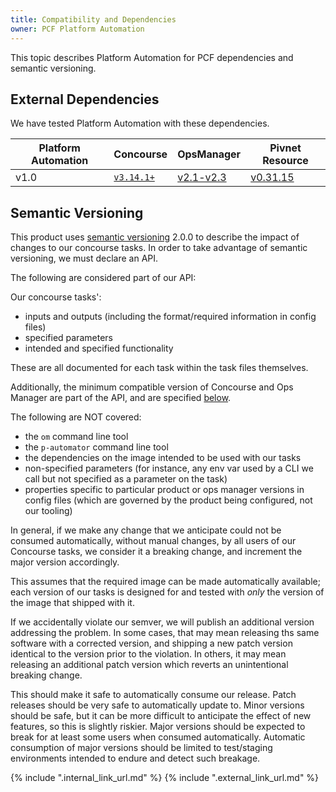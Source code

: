 ```yaml
---
title: Compatibility and Dependencies
owner: PCF Platform Automation
---
```


This topic describes Platform Automation for PCF dependencies and semantic versioning.

## External Dependencies
We have tested Platform Automation with these dependencies.

<table>
<thead>
    <tr>
        <th>Platform Automation</th>
        <th>Concourse</th>
        <th>OpsManager</th>
        <th>Pivnet Resource</th>
    </tr>
</thead>
<tbody>
    <tr>
        <td>v1.0</td>
        <td><a href="https://concourse-ci.org"><code>v3.14.1+</a></td>
        <td><a href="https://network.pivotal.io/products/ops-manager/">v2.1-v2.3</a></td>
        <td><a href="https://github.com/pivotal-cf/pivnet-resource">v0.31.15</a></td>
    </tr>
</tbody>
</table>

## Semantic Versioning
This product uses [semantic versioning][semver] 2.0.0
to describe the impact of changes to our concourse tasks. In order to take advantage of semantic versioning, we must declare an API.

The following are considered part of our API:

Our concourse tasks':

- inputs and outputs (including the format/required information in config files)
- specified parameters
- intended and specified functionality

These are all documented for each task within the task files themselves.

Additionally, the minimum compatible version
of Concourse and Ops Manager
are part of the API,
and are specified [below][external-deps].

The following are NOT covered:

- the `om` command line tool
- the `p-automator` command line tool
- the dependencies on the image intended to be used with our tasks
- non-specified parameters (for instance, any env var used by a CLI we call
  but not specified as a parameter on the task)
- properties specific to particular product or ops manager versions in config files
  (which are governed by the product being configured, not our tooling)

In general, if we make any change that we anticipate could not be consumed
automatically,
without manual changes,
by all users of our Concourse tasks,
we consider it a breaking change, and increment the major version accordingly.

This assumes that the required image can be made automatically available;
each version of our tasks is designed for and tested with
_only_ the version of the image that shipped with it.

If we accidentally violate our semver,
we will publish an additional version addressing the problem.
In some cases, that may mean releasing ths same software with a corrected version,
and shipping a new patch version identical to the version prior to the violation.
In others, it may mean releasing an additional patch version
which reverts an unintentional breaking change.

This should make it safe to automatically consume our release.
Patch releases should be very safe to automatically update to.
Minor versions should be safe,
but it can be more difficult to anticipate the effect of new features,
so this is slightly riskier.
Major versions should be expected to break
for at least some users when consumed automatically.
Automatic consumption of major versions should be limited
to test/staging environments
intended to endure and detect such breakage.


{% include ".internal_link_url.md" %}
{% include ".external_link_url.md" %}

[semver]: https://semver.org
[external-deps]: #external-dependencies
